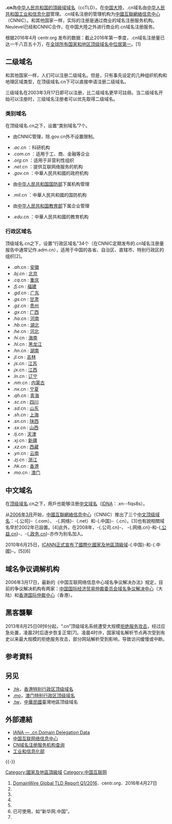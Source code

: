 **.cn**為[中华人民共和国的](https://zh.wikipedia.org/wiki/中华人民共和国 "wikilink")[頂級域](https://zh.wikipedia.org/wiki/國家及地區頂級域 "wikilink")[域名](../Page/域名.md "wikilink")（ccTLD）。在[中国大陸](https://zh.wikipedia.org/wiki/中国大陸 "wikilink")，.cn域名由[中华人民共和国工业和信息化部](../Page/中华人民共和国工业和信息化部.md "wikilink")管理。.cn域名注册的管理机构为[中國互聯網絡信息中心](../Page/中國互聯網絡信息中心.md "wikilink")（CNNIC）。和其他国家一样，实际的注册是通过商业的域名注册服务机构。Neulevel已经和CNNIC合作，在中国大陸之外进行商业的.cn域名注册服务。

根据2016年4月 centr.org 发布的数据：截止2016年第一季度，.cn域名注册量已达一千八百五十万，在[全球所有国家和地区顶级域名中位居第一](https://zh.wikipedia.org/wiki/國家和地區頂級域名 "wikilink")。\[1\]

## 二级域名

和其他国家一样，人们可以注册二级域名。但是，只有事先设定的几种组织机构和地理区域类型，在顶级域名.cn下可以直接申请注册二级域名。

三级域名在2003年3月17日即可以注册，比二级域名更早可註冊。当二级域名开始可以注册时，三级域名注册者可以优先取得二级域名。

### 类别域名

在顶级域名.cn之下，设置“类别域名”7个。

  - 由CNNIC管理，除.gov.cn外不设置限制。

<!-- end list -->

  - *.ac*.cn ：科研机构
  - *.com*.cn ：适用于工、商、金融等企业
  - *.org*.cn ：适用于非营利性组织
  - *.net*.cn ：提供互联网络服务的机构
  - *.gov*.cn ：中華人民共和國的政府机构

<!-- end list -->

  - 由[中华人民共和国国防部](../Page/中华人民共和国国防部.md "wikilink")下属机构管理

<!-- end list -->

  - *.mil*.cn ：中華人民共和國的国防机构

<!-- end list -->

  - 由[中华人民共和国教育部](../Page/中华人民共和国教育部.md "wikilink")下属企业管理

<!-- end list -->

  - *.edu*.cn ：中華人民共和國的教育机构

### 行政区域名

顶级域名.cn之下，设置“行政区域名”34个（在CNNIC定期发布的.cn域名注册量报告中通常记作.adm.cn），适用于中国的各省、自治区、直辖市、特别行政区的组织\[2\]。

  - *.ah*.cn : [安徽](../Page/安徽省.md "wikilink")
  - *.bj*.cn : [北京](../Page/北京市.md "wikilink")
  - *.cq*.cn : [重庆](../Page/重庆市.md "wikilink")
  - *.fj*.cn : [福建](../Page/福建省.md "wikilink")
  - *.gd*.cn : [广东](../Page/广东省.md "wikilink")
  - *.gs*.cn : [甘肃](../Page/甘肃省.md "wikilink")
  - *.gz*.cn : [贵州](../Page/贵州省.md "wikilink")
  - *.gx*.cn : [广西](../Page/广西壮族自治区.md "wikilink")
  - *.ha*.cn : [河南](../Page/河南省.md "wikilink")
  - *.hb*.cn : [湖北](../Page/湖北省.md "wikilink")
  - *.he*.cn : [河北](../Page/河北省.md "wikilink")
  - *.hi*.cn : [海南](../Page/海南省.md "wikilink")
  - *.hl*.cn : [黑龙江](https://zh.wikipedia.org/wiki/黑龍江省 "wikilink")
  - *.hn*.cn : [湖南](../Page/湖南省.md "wikilink")
  - *.jl*.cn : [吉林](../Page/吉林省.md "wikilink")
  - *.js*.cn : [江苏](../Page/江苏省.md "wikilink")
  - *.jx*.cn : [江西](../Page/江西省.md "wikilink")
  - *.ln*.cn : [辽宁](../Page/辽宁省.md "wikilink")
  - *.nm*.cn : [内蒙古](../Page/内蒙古自治区.md "wikilink")
  - *.nx*.cn : [宁夏](../Page/宁夏回族自治区.md "wikilink")
  - *.qh*.cn : [青海](../Page/青海省.md "wikilink")
  - *.sc*.cn : [四川](../Page/四川省.md "wikilink")
  - *.sd*.cn : [山东](https://zh.wikipedia.org/wiki/山东省 "wikilink")
  - *.sh*.cn : [上海](https://zh.wikipedia.org/wiki/上海市 "wikilink")
  - *.sn*.cn : [陕西](../Page/陕西省.md "wikilink")
  - *.sx*.cn : [山西](../Page/山西省.md "wikilink")
  - *.tj*.cn : [天津](../Page/天津市.md "wikilink")
  - *.xj*.cn : [新疆](../Page/新疆维吾尔自治区.md "wikilink")
  - *.xz*.cn : [西藏](https://zh.wikipedia.org/wiki/西藏自治區 "wikilink")
  - *.yn*.cn : [云南](../Page/云南省.md "wikilink")
  - *.zj*.cn : [浙江](../Page/浙江省.md "wikilink")
  - *.hk*.cn : [香港](https://zh.wikipedia.org/wiki/香港特别行政区 "wikilink")
  - *.mo*.cn : [澳门](https://zh.wikipedia.org/wiki/澳门特别行政区 "wikilink")

## 中文域名

在[顶级域名](https://zh.wikipedia.org/wiki/頂級域 "wikilink").cn之下，用戶也能够注册[中文域名](https://zh.wikipedia.org/wiki/.中国 "wikilink")（[IDNA](https://zh.wikipedia.org/wiki/IDNA "wikilink")：.xn--fiqs8s）。

从[2006年3月](../Page/2006年3月.md "wikilink")开始，[中國互聯網絡信息中心](../Page/中國互聯網絡信息中心.md "wikilink")（CNNIC）推出了三个[中文顶级域名](https://zh.wikipedia.org/wiki/中文顶级域名 "wikilink")：-{.公司}-（.com）、 -{.网络}-（.net）和-{.中国}-（.cn）。\[3\]也有說相關域名早於2002年已設置。\[4\]此外，在2008年，-{.公司.cn}-、 -{.网络.cn}-和-{[.公益.cn](https://zh.wikipedia.org/wiki/.公益.cn "wikilink")}-、-{[.政务.cn](https://zh.wikipedia.org/wiki/.政务.cn "wikilink")}-亦作为别名加入。

2010年6月25日，[ICANN正式宣布了](https://zh.wikipedia.org/wiki/ICANN "wikilink")[國際化國家及地區頂級域](https://zh.wikipedia.org/wiki/國際化國家及地區頂級域 "wikilink")-{.中国}-和-{.中國}-。\[5\]\[6\]

## 域名争议调解机构

2006年3月17日，最新的《中国互联网络信息中心域名争议解决办法》规定，目前的争议解决机构有两家：[中国国际经济贸易仲裁委员会域名争议解决中心](https://zh.wikipedia.org/wiki/中国国际经济贸易仲裁委员会域名争议解决中心 "wikilink")（大陆）和[香港国际仲裁中心](https://zh.wikipedia.org/wiki/香港国际仲裁中心 "wikilink")（香港）。

## 黑客襲擊

2013年8月25日0时6分起，“.cn”顶级域名系统遭受大规模[拒绝服务攻击](https://zh.wikipedia.org/wiki/拒绝服务攻击 "wikilink")，经过应急处置，凌晨2时后逐步恢复正常\[7\]。凌晨4时许，国家域名解析节点再次受到有史以来最大规模的拒绝服务攻击，部分网站解析受到影响，导致访问缓慢或中断。

## 参考資料

## 另见

  - [.hk](../Page/.hk.md "wikilink")，[香港特别行政区顶级域名](https://zh.wikipedia.org/wiki/香港特别行政区 "wikilink")
  - [.mo](../Page/.mo.md "wikilink")，[澳门特别行政区顶级域名](https://zh.wikipedia.org/wiki/澳门特别行政区 "wikilink")
  - [.tw](../Page/.tw.md "wikilink")，[中華民國](../Page/中華民國.md "wikilink")臺灣地區顶级域名

## 外部連結

  - [IANA — .cn Domain Delegation Data](http://www.iana.org/root-whois/cn.htm)
  - [中国互联网络信息中心](http://www.cnnic.net.cn/)
  - [CN域名注册服务机构查询](http://www.cnnic.net.cn/jczyfw/CNym/cnzcfwjgcx/)
  - [工业和信息化部](http://www.miit.gov.cn/)

{{-}}

[Category:國家及地區頂級域](https://zh.wikipedia.org/wiki/Category:國家及地區頂級域 "wikilink") [Category:中国互联网](https://zh.wikipedia.org/wiki/Category:中国互联网 "wikilink")

1.  [DomainWire Global TLD Report Q1/2016](https://www.centr.org/component/attachments/attachments.html?task=download&id=7594)．centr.org．2016年4月27日
2.
3.
4.
5.
6.  已可使用，如“新华网.中国”。
7.